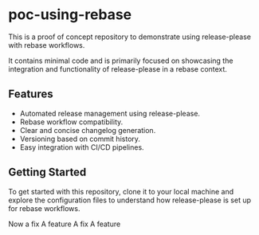 # poc-using-rebase

This is a proof of concept repository to demonstrate using release-please with rebase workflows.

It contains minimal code and is primarily focused on showcasing the integration and functionality of release-please in a rebase context.

## Features

- Automated release management using release-please.
- Rebase workflow compatibility.
- Clear and concise changelog generation.
- Versioning based on commit history.
- Easy integration with CI/CD pipelines.

## Getting Started

To get started with this repository, clone it to your local machine and explore the configuration files to understand how release-please is set up for rebase workflows.

Now a fix
A feature
A fix
A feature